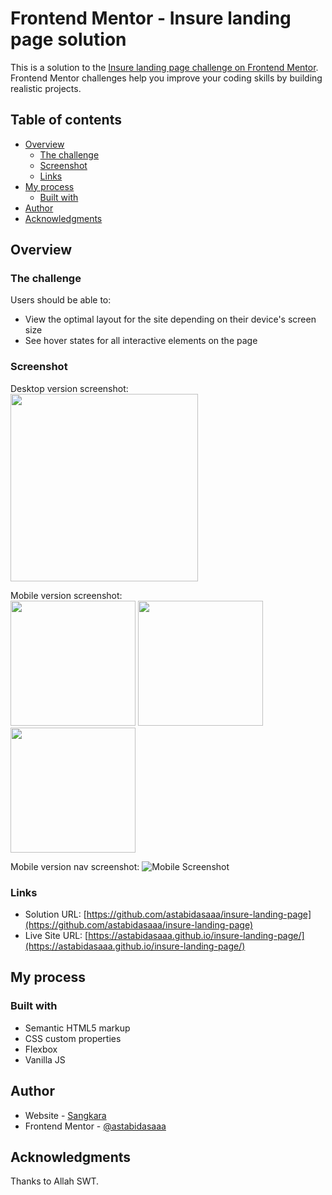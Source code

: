 # Frontend Mentor - Insure landing page solution

This is a solution to the [Insure landing page challenge on Frontend Mentor](https://www.frontendmentor.io/challenges/insure-landing-page-uTU68JV8). Frontend Mentor challenges help you improve your coding skills by building realistic projects.

## Table of contents

- [Overview](#overview)
  - [The challenge](#the-challenge)
  - [Screenshot](#screenshot)
  - [Links](#links)
- [My process](#my-process)
  - [Built with](#built-with)
- [Author](#author)
- [Acknowledgments](#acknowledgments)

## Overview

### The challenge

Users should be able to:

- View the optimal layout for the site depending on their device's screen size
- See hover states for all interactive elements on the page

### Screenshot

Desktop version screenshot:
<br><img src="./screenshot/desktop-screenshot.png" width="300px">

Mobile version screenshot:
<br><img src="./screenshot/mobile-screenshot-1.png" width="200px">
<img src="./screenshot/mobile-screenshot-2.png" width="200px">
<img src="./screenshot/mobile-screenshot-3.png" width="200px">

Mobile version nav screenshot:
![Mobile Screenshot](./screenshot/mobile-nav-screenshot.png)

### Links

- Solution URL: [https://github.com/astabidasaaa/insure-landing-page](https://github.com/astabidasaaa/insure-landing-page)
- Live Site URL: [https://astabidasaaa.github.io/insure-landing-page/](https://astabidasaaa.github.io/insure-landing-page/)

## My process

### Built with

- Semantic HTML5 markup
- CSS custom properties
- Flexbox
- Vanilla JS

## Author

- Website - [Sangkara](https://sngkr.netlify.app/)
- Frontend Mentor - [@astabidasaaa](https://www.frontendmentor.io/profile/astabidasaaa)

## Acknowledgments

Thanks to Allah SWT.
